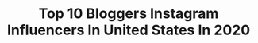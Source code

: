 ---
title: Top 10 Bloggers Instagram Influencers In United States In 2020
description: >-
  Find top bloggers Instagram influencers in United States in 2020. Most popular hashtags: #socialdistancing #revolve #stayhome #casualootd.
platform: Instagram
profiles:
  - username: "therealkatiewaldow"
    fullname: >-
      Hey Katie: A Lifestyle Blog
    location: "United States"
    followers: 10401
    engagement: 1296
    commentsToLikes: 0.074021
    id: ck5q6mn1fy11f0i112o6c0l6g
    verified: false
    hashtags: "#whoworeitbetter, #suchagoodcatholic, #noragrets, #socialdistancing"
  - username: "alishadhuka"
    fullname: >-
      Alisha Dhuka
    location: "United States"
    followers: 13960
    engagement: 1370
    commentsToLikes: 0.232468
    id: ck0u7qf9a5i470i19g5z14ff4
    verified: false
    hashtags: "#howirawsugar, #socialdistancing, #sheingals, #tendskin"
  - username: "courtneysteeves"
    fullname: >-
      c o u r t n e y  s t e e v e s
    location: "United States"
    followers: 130253
    engagement: 844
    commentsToLikes: 0.032987
    id: ck0twa01hekb70i192d738f2f
    verified: false
    hashtags: "#socialdistancing, #courtneysteevesxpuravida, #puravidabracelets, #adventurecat"
  - username: "nashali_x3"
    fullname: >-
      N A S H A L I  B L U🦋
    location: "United States"
    followers: 15995
    engagement: 1246
    commentsToLikes: 0.049790
    id: ck6uh01ui66x30j71iyafj2xi
    verified: false
    hashtags: "#pinkwaterbeach, #fashionnova, #kimmiekowardrobe, #novababe"
  - username: "monroesteele"
    fullname: >-
      Monroe Steele
    location: "United States"
    followers: 52828
    engagement: 494
    commentsToLikes: 0.066837
    id: ck14lervxuans0i19jbuj43ue
    verified: false
    hashtags: "#lulusambassador, #meandotherstories, #statementjewelry, #blackgirlswhoblog"
  - username: "laurawhiltern"
    fullname: >-
      L A U R A 🧿 Whiltern
    location: "United States"
    followers: 23774
    engagement: 1005
    commentsToLikes: 0.040840
    id: ck8syyz0lmk9o0j786rohplo7
    verified: false
    hashtags: "#stayhome, #tbt"
  - username: "chocolateismyvice"
    fullname: >-
      Alisha + Beauty/Fashion + LOL
    location: "United States"
    followers: 31203
    engagement: 498
    commentsToLikes: 0.066415
    id: ck6u3uj2izynh0j71livhloyt
    verified: false
    hashtags: "#liketkit, #quarantineyoself, #revolve, #ltksalealert"
  - username: "maryamhaidar_"
    fullname: >-
      Maryam🌹
    location: "United States"
    followers: 9177
    engagement: 1040
    commentsToLikes: 0.135653
    id: ck14kydvary1z0i19luq7glqe
    verified: false
    hashtags: "#selfie, #ghalichiglam, #norvina, #hairmakeupdiary"
  - username: "fabul0uus"
    fullname: >-
      J E N N 
    location: "United States"
    followers: 22150
    engagement: 570
    commentsToLikes: 0.095321
    id: ck8tbmaw6w7xi0j78j5lm3sp4
    verified: false
    hashtags: "#mytravelgram, #femmetravel, #instadaily, #nottinghilllondon"
  - username: "thecontentbug"
    fullname: >-
      Cathrin Manning
    location: "United States"
    followers: 10597
    engagement: 942
    commentsToLikes: 0.089992
    id: ck6uh9m0d7u1y0j71rx1hkq5q
    verified: false
    hashtags: "#tcbchristmas"
---